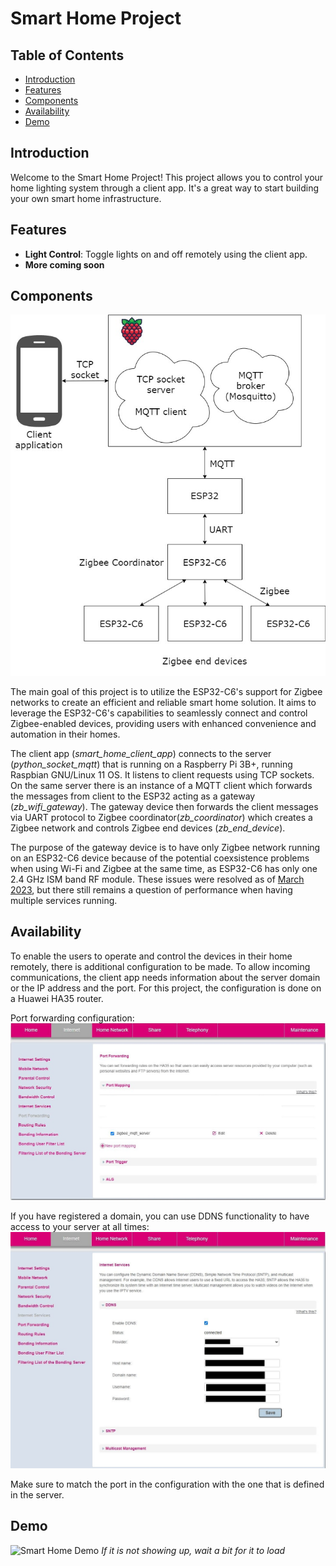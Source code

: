 # Smart Home Project

## Table of Contents

- [Introduction](#introduction)
- [Features](#features)
- [Components](#components)
- [Availability](#availability)
- [Demo](#demo)

## Introduction

Welcome to the Smart Home Project! This project allows you to control your home lighting system through a client app. It's a great way to start building your own smart home infrastructure.

## Features

- **Light Control**: Toggle lights on and off remotely using the client app.
- **More coming soon**

## Components

![Smart Home Components](doc_assets/components.jpg)

The main goal of this project is to utilize the ESP32-C6's support for Zigbee networks to create an efficient and reliable smart home solution. It aims to leverage the ESP32-C6's capabilities to seamlessly connect and control Zigbee-enabled devices, providing users with enhanced convenience and automation in their homes.

The client app (_smart_home_client_app_) connects to the server (_python_socket_mqtt_) that is running on a Raspberry Pi 3B+, running Raspbian GNU/Linux 11 OS. It listens to client requests using TCP sockets. On the same server there is an instance of a MQTT client which forwards the messages from client to the ESP32 acting as a gateway (_zb_wifi_gateway_). The gateway device then forwards the client messages via UART protocol to Zigbee coordinator(_zb_coordinator_) which creates a Zigbee network and controls Zigbee end devices (_zb_end_device_).

The purpose of the gateway device is to have only Zigbee network running on an ESP32-C6 device because of the potential coexsistence problems when using Wi-Fi and Zigbee at the same time, as ESP32-C6 has only one 2.4 GHz ISM band RF module. These issues were resolved as of [March 2023](https://github.com/espressif/esp-idf/issues/10423), but there still remains a question of performance when having multiple services running.

## Availability

To enable the users to operate and control the devices in their home remotely, there is additional configuration to be made.
To allow incoming communications, the client app needs information about the server domain or the IP address and the port.
For this project, the configuration is done on a Huawei HA35 router.

Port forwarding configuration:
![Port forwarding](doc_assets/router_port.JPG)

If you have registered a domain, you can use DDNS functionality to have access to your server at all times:
![DDNS](doc_assets/router_ddns.JPG)

Make sure to match the port in the configuration with the one that is defined in the server.

## Demo

![Smart Home Demo](doc_assets/system_demo.gif)
_If it is not showing up, wait a bit for it to load_
